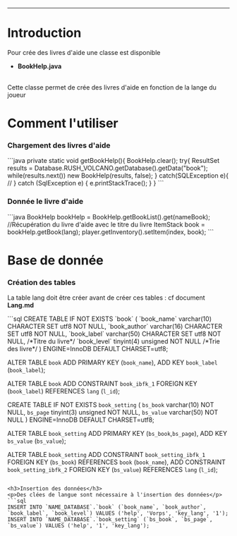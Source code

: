 <hr/>
<h1>Introduction</h1>
<p>Pour crée des livres d'aide une classe est disponible
	<ul>
		<li><strong>BookHelp.java</strong></li>
	</ul>
	</br>
	Cette classe permet de crée des livres d'aide en fonction de la lange du joueur
</p>
<h1>Comment l'utiliser</h1>
<h3>Chargement des livres d'aide</h3>
```java
private static void getBookHelp(){
	BookHelp.clear();
	try{
		ResultSet results = Database.RUSH_VOLCANO.getDatabase().getData("book");
		while(results.next()) new BookHelp(results, false);
	} catch(SQLException e){
		//
	} catch (SqlException e) {
		e.printStackTrace();
	}
}
```
<h3>Donnée le livre d'aide</h3>
```java
BookHelp bookHelp = BookHelp.getBookList().get(nameBook); //Récupération du livre d'aide avec le titre du livre
ItemStack book = bookHelp.getBook(lang);
player.getInventory().setItem(index, book);
```

<h1>Base de donnée</h1>
<h3>Création des tables</h3>
<p>La table lang doit être créer avant de créer ces tables : cf document <strong>Lang.md</strong></p>
```sql
CREATE TABLE IF NOT EXISTS `book` (
  `book_name` varchar(10) CHARACTER SET utf8 NOT NULL,
  `book_author` varchar(16) CHARACTER SET utf8 NOT NULL,
  `book_label` varchar(50) CHARACTER SET utf8 NOT NULL, /*Titre du livre*/
  `book_level` tinyint(4) unsigned NOT NULL /*Trie des livre*/
) ENGINE=InnoDB DEFAULT CHARSET=utf8;

ALTER TABLE `book`
 ADD PRIMARY KEY (`book_name`), ADD KEY `book_label` (`book_label`);
 
 ALTER TABLE `book`
ADD CONSTRAINT `book_ibfk_1` FOREIGN KEY (`book_label`) REFERENCES `lang` (`l_id`);

 CREATE TABLE IF NOT EXISTS `book_setting` (
  `bs_book` varchar(10) NOT NULL,
  `bs_page` tinyint(3) unsigned NOT NULL,
  `bs_value` varchar(50) NOT NULL
) ENGINE=InnoDB DEFAULT CHARSET=utf8;

ALTER TABLE `book_setting`
 ADD PRIMARY KEY (`bs_book`,`bs_page`), ADD KEY `bs_value` (`bs_value`);
 
ALTER TABLE `book_setting`
 ADD CONSTRAINT `book_setting_ibfk_1` FOREIGN KEY (`bs_book`) REFERENCES `book` (`book_name`),
 ADD CONSTRAINT `book_setting_ibfk_2` FOREIGN KEY (`bs_value`) REFERENCES `lang` (`l_id`);
```

<h3>Insertion des données</h3>
<p>Des clées de langue sont nécessaire à l'insertion des données</p>
```sql
INSERT INTO `NAME_DATABASE`.`book` (`book_name`, `book_author`, `book_label`, `book_level`) VALUES ('help', 'Vorps', 'key_lang', '1');
INSERT INTO `NAME_DATABASE`.`book_setting` (`bs_book`, `bs_page`, `bs_value`) VALUES ('help', '1', 'key_lang');
```